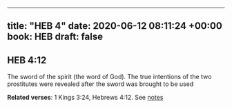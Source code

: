 
---
title: "HEB 4"
date: 2020-06-12 08:11:24 +00:00
book: HEB
draft: false
---

## HEB 4:12

The sword of the spirit (the word of God). The true intentions of the two prostitutes were revealed after the sword was brought to be used

**Related verses**: 1 Kings 3:24, Hebrews 4:12. See [notes](https://my.bible.com/notes/3450179811329958662)

